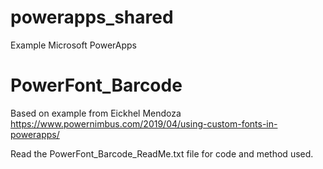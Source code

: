 # powerapps_shared
Example Microsoft PowerApps


# PowerFont_Barcode
Based on example from Eickhel Mendoza
https://www.powernimbus.com/2019/04/using-custom-fonts-in-powerapps/

Read the PowerFont_Barcode_ReadMe.txt file for code and method used.
